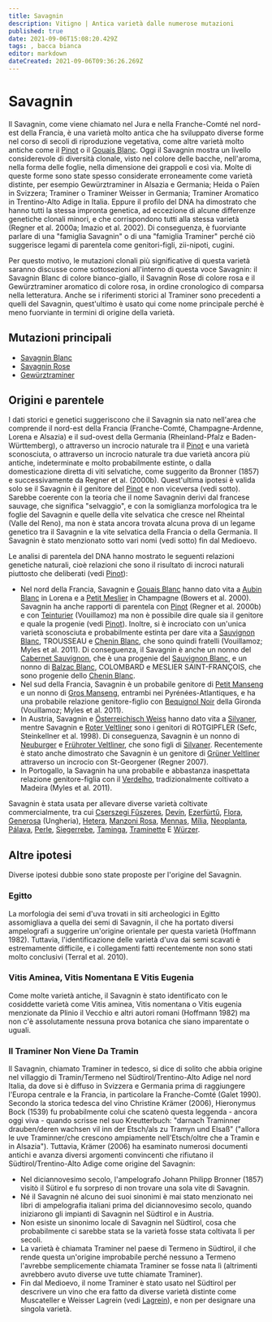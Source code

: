 ```yaml
---
title: Savagnin
description: Vitigno | Antica varietà dalle numerose mutazioni
published: true
date: 2021-09-06T15:08:20.429Z
tags: , bacca bianca
editor: markdown
dateCreated: 2021-09-06T09:36:26.269Z
---
```


# Savagnin

Il Savagnin, come viene chiamato nel Jura e nella Franche-Comté nel nord-est della Francia, è una varietà molto antica che ha sviluppato diverse forme nel corso di secoli di riproduzione vegetativa, come altre varietà molto antiche come il [Pinot](/vitigni/Francia/bacca-nera/pinot) o il [Gouais Blanc](/vitigni/bacca-bianca/gouais-blanc). Oggi il Savagnin mostra un livello considerevole di diversità clonale, visto nel colore delle bacche, nell'aroma, nella forma delle foglie, nella dimensione dei grappoli e così via. Molte di queste forme sono state spesso considerate erroneamente come varietà distinte, per esempio Gewürztraminer in Alsazia e Germania; Heida o Païen in Svizzera; Traminer o Traminer Weisser in Germania; Traminer Aromatico in Trentino-Alto Adige in Italia. Eppure il profilo del DNA ha dimostrato che hanno tutti la stessa impronta genetica, ad eccezione di alcune differenze genetiche clonali minori, e che corrispondono tutti alla stessa varietà (Regner et al. 2000a; Imazio et al. 2002). Di conseguenza, è fuorviante parlare di una "famiglia Savagnin" o di una "famiglia Traminer" perché ciò suggerisce legami di parentela come genitori-figli, zii-nipoti, cugini.

Per questo motivo, le mutazioni clonali più significative di questa varietà saranno discusse come sottosezioni all'interno di questa voce Savagnin: il Savagnin Blanc di colore bianco-giallo, il Savagnin Rose di colore rosa e il Gewürztraminer aromatico di colore rosa, in ordine cronologico di comparsa nella letteratura. Anche se i riferimenti storici al Traminer sono precedenti a quelli del Savagnin, quest'ultimo è usato qui come nome principale perché è meno fuorviante in termini di origine della varietà.

## Mutazioni principali

- [Savagnin Blanc](/vitigni/bacca-bianca/savagning-blanc)
- [Savagnin Rose](/vitigni/bacca-bianca/savagning-rose)
- [Gewürztraminer](/vitigni/bacca-bianca/gewurztraminer)

## Origini e parentele

I dati storici e genetici suggeriscono che il Savagnin sia nato nell'area che comprende il nord-est della Francia (Franche-Comté, Champagne-Ardenne, Lorena e Alsazia) e il sud-ovest della Germania (Rheinland-Pfalz e Baden-Württemberg), o attraverso un incrocio naturale tra il [Pinot](/vitigni/Francia/bacca-nera/pinot) e una varietà sconosciuta, o attraverso un incrocio naturale tra due varietà ancora più antiche, indeterminate e molto probabilmente estinte, o dalla domesticazione diretta di viti selvatiche, come suggerito da Bronner (1857) e successivamente da Regner et al. (2000b). Quest'ultima ipotesi è valida solo se il Savagnin è il genitore del [Pinot](/vitigni/Francia/bacca-nera/pinot) e non viceversa (vedi sotto). Sarebbe coerente con la teoria che il nome Savagnin derivi dal francese sauvage, che significa "selvaggio", e con la somiglianza morfologica tra le foglie del Savagnin e quelle della vite selvatica che cresce nel Rheintal (Valle del Reno), ma non è stata ancora trovata alcuna prova di un legame genetico tra il Savagnin e la vite selvatica della Francia o della Germania. Il Savagnin è stato menzionato sotto vari nomi (vedi sotto) fin dal Medioevo.

Le analisi di parentela del DNA hanno mostrato le seguenti relazioni genetiche naturali, cioè relazioni che sono il risultato di incroci naturali piuttosto che deliberati (vedi [Pinot](/vitigni/Francia/bacca-nera/pinot)):

- Nel nord della Francia, Savagnin e [Gouais Blanc](/vitigni/bacca-bianca/gouais-blanc) hanno dato vita a [Aubin Blanc](/vitigni/bacca-bianca/aubin-blanc) in Lorena e a [Petit Meslier](/vitigni/bacca-bianca/petit-meslier) in Champagne (Bowers et al. 2000). Savagnin ha anche rapporti di parentela con [Pinot](/vitigni/Francia/bacca-nera/pinot) (Regner et al. 2000b) e con [Teinturier](/vitigni/bacca-nera/teinturier) (Vouillamoz) ma non è possibile dire quale sia il genitore e quale la progenie (vedi [Pinot](/vitigni/Francia/bacca-nera/pinot)). Inoltre, si è incrociato con un'unica varietà sconosciuta e probabilmente estinta per dare vita a [Sauvignon Blanc](/vitigni/Francia/bacca-bianca/sauvignon-blanc), TROUSSEAU e [Chenin Blanc](/vitigni/bacca-bianca/chenin-blanc), che sono quindi fratelli (Vouillamoz; Myles et al. 2011). Di conseguenza, il Savagnin è anche un nonno del [Cabernet Sauvignon](/vitigni/Francia/bacca-nera/cabernet-sauvignon), che è una progenie del [Sauvignon Blanc](/vitigni/Francia/bacca-bianca/sauvignon-blanc), e un nonno di [Balzac Blanc](/vitigni/bacca-bianca/balzac-blanc), COLOMBARD e MESLIER SAINT-FRANÇOIS, che sono progenie dello [Chenin Blanc](/vitigni/bacca-bianca/chenin-blanc).
- Nel sud della Francia, Savagnin è un probabile genitore di [Petit Manseng](/vitigni/bacca-nera/petit-manseng) e un nonno di [Gros Manseng](/vitigni/bacca-bianca/gros-manseng), entrambi nei Pyrénées-Atlantiques, e ha una probabile relazione genitore-figlio con [Bequignol Noir](/vitigni/bacca-nera/bequinol-noir) della Gironda (Vouillamoz; Myles et al. 2011).
- In Austria, Savagnin e [Österreichisch Weiss](/vitigni/bacca-bianca/osterreichisch-weiss) hanno dato vita a [Silvaner](/vitigni/bacca-bianca/silvaner), mentre Savagnin e [Roter Veltliner](/vitigni/bacca-bianca/roter-veltliner)  sono i genitori di ROTGIPFLER (Sefc, Steinkellner et al. 1998). Di conseguenza, Savagnin è un nonno di [Neuburger](/vitigni/bacca-bianca/neuburger) e [Frühroter Veltliner](/vitigni/bacca-bianca/fruhroter-veltliner), che sono figli di [Silvaner](/vitigni/bacca-bianca/silvaner). Recentemente è stato anche dimostrato che Savagnin è un genitore di [Grüner Veltliner](/vitigni/bacca-bianca/gruner-veltliner) attraverso un incrocio con St-Georgener (Regner 2007).
- In Portogallo, la Savagnin ha una probabile e abbastanza inaspettata relazione genitore-figlia con il [Verdelho](/vitigni/bacca-bianca/verdelho), tradizionalmente coltivato a Madeira (Myles et al. 2011).

Savagnin è stata usata per allevare diverse varietà coltivate commercialmente, tra cui [Cserszegi Fűszeres](/vitigni/bacca-bianca/cserszegi-fuszeres), [Devín](/vitigni/bacca-bianca/devin), [Ezerfürtű](/vitigni/bacca-bianca/ezerfurtu), [Flora](/vitigni/bacca-bianca/flora), [Generosa](/vitigni/bacca-bianca/generosa) (Ungheria), [Hetera](/vitigni/bacca-bianca/hetera), [Manzoni Rosa](/vitigni/bacca-bianca/manzoni-rosa), [Mennas](/vitigni/bacca-bianca/mennas), [Mília](/vitigni/bacca-bianca/milia), [Neoplanta](/vitigni/bacca-bianca/neoplanta), [Pálava](/vitigni/bacca-bianca/palava), [Perle](/vitigni/bacca-bianca/perle), [Siegerrebe](/vitigni/bacca-bianca/siegerrebe), [Taminga](/vitigni/bacca-bianca/taminga), [Traminette](/vitigni/bacca-bianca/traminette) E [Würzer](/vitigni/bacca-bianca/wurzer).

## Altre ipotesi

Diverse ipotesi dubbie sono state proposte per l'origine del Savagnin.

### Egitto 

La morfologia dei semi d'uva trovati in siti archeologici in Egitto assomigliava a quella dei semi di Savagnin, il che ha portato diversi ampelografi a suggerire un'origine orientale per questa varietà (Hoffmann 1982). Tuttavia, l'identificazione delle varietà d'uva dai semi scavati è estremamente difficile, e i collegamenti fatti recentemente non sono stati molto conclusivi (Terral et al. 2010).

### Vitis Aminea, Vitis Nomentana E Vitis Eugenia 
Come molte varietà antiche, il Savagnin è stato identificato con le cosiddette varietà come Vitis aminea, Vitis nomentana o Vitis eugenia menzionate da Plinio il Vecchio e altri autori romani (Hoffmann 1982) ma non c'è assolutamente nessuna prova botanica che siano imparentate o uguali.

### Il Traminer Non Viene Da Tramin 
Il Savagnin, chiamato Traminer in tedesco, si dice di solito che abbia origine nel villaggio di Tramin/Termeno nel Südtirol/Trentino-Alto Adige nel nord Italia, da dove si è diffuso in Svizzera e Germania prima di raggiungere l'Europa centrale e la Francia, in particolare la Franche-Comté (Galet 1990). Secondo la storica tedesca del vino Christine Krämer (2006), Hieronymus Bock (1539) fu probabilmente colui che scatenò questa leggenda - ancora oggi viva - quando scrisse nel suo Kreutterbuch: "darnach Traminner drauben/deren wachsen vil inn der Etsch/als zu Tramyn und Elsaß" ("allora le uve Traminner/che crescono ampiamente nell'Etsch/oltre che a Tramin e in Alsazia"). Tuttavia, Krämer (2006) ha esaminato numerosi documenti antichi e avanza diversi argomenti convincenti che rifiutano il Südtirol/Trentino-Alto Adige come origine del Savagnin:

- Nel diciannovesimo secolo, l'ampelografo Johann Philipp Bronner (1857) visitò il Sütirol e fu sorpreso di non trovare una sola vite di Savagnin.
- Né il Savagnin né alcuno dei suoi sinonimi è mai stato menzionato nei libri di ampelografia italiani prima del diciannovesimo secolo, quando iniziarono gli impianti di Savagnin nel Südtirol e in Austria.
- Non esiste un sinonimo locale di Savagnin nel Südtirol, cosa che probabilmente ci sarebbe stata se la varietà fosse stata coltivata lì per secoli.
- La varietà è chiamata Traminer nel paese di Termeno in Südtirol, il che rende questa un'origine improbabile perché nessuno a Termeno l'avrebbe semplicemente chiamata Traminer se fosse nata lì (altrimenti avrebbero avuto diverse uve tutte chiamate Traminer).
- Fin dal Medioevo, il nome Traminer è stato usato nel Südtirol per descrivere un vino che era fatto da diverse varietà distinte come Muscateller e Weisser Lagrein (vedi [Lagrein](/vitigni/Italia/lagrein)), e non per designare una singola varietà.